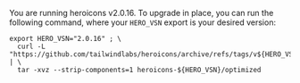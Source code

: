 You are running heroicons v2.0.16. To upgrade in place, you can run the following command,
where your `HERO_VSN` export is your desired version:

    export HERO_VSN="2.0.16" ; \
      curl -L "https://github.com/tailwindlabs/heroicons/archive/refs/tags/v${HERO_VSN}.tar.gz" | \
      tar -xvz --strip-components=1 heroicons-${HERO_VSN}/optimized
